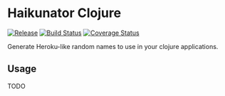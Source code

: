 # Haikunator Clojure

[![Release](https://img.shields.io/clojars/v/haikunator.svg?style=flat-square)](https://clojars.org/haikunator)
[![Build Status](https://img.shields.io/endpoint.svg?url=https%3A%2F%2Factions-badge.atrox.dev%2Fatrox%2Fhaikunatorclj%2Fbadge&style=flat-square)](https://actions-badge.atrox.dev/atrox/haikunatorclj/goto)
[![Coverage Status](https://img.shields.io/codecov/c/github/atrox/haikunatorclj.svg?style=flat-square)](https://codecov.io/gh/atrox/haikunatorclj)

Generate Heroku-like random names to use in your clojure applications.

## Usage

TODO
